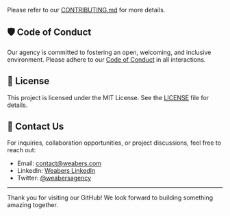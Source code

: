 
Please refer to our [CONTRIBUTING.md](CONTRIBUTING.md) for more details.

## 🛡️ Code of Conduct
Our agency is committed to fostering an open, welcoming, and inclusive environment. Please adhere to our [Code of Conduct](CODE_OF_CONDUCT.md) in all interactions.

## 📄 License
This project is licensed under the MIT License. See the [LICENSE](LICENSE) file for details.

## 💬 Contact Us
For inquiries, collaboration opportunities, or project discussions, feel free to reach out:

- Email: [contact@weabers.com](mailto:contact@weabers.com)
- LinkedIn: [Weabers LinkedIn](https://linkedin.com/company/weabers)
- Twitter: [@weabersagency](https://twitter.com/weabersagency)

---

Thank you for visiting our GitHub! We look forward to building something amazing together.
